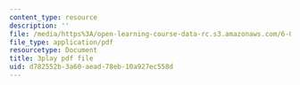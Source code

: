 ```yaml
---
content_type: resource
description: ''
file: /media/https%3A/open-learning-course-data-rc.s3.amazonaws.com/6-004-computation-structures-spring-2017/d782552b3a60aead78eb10a927ec558d_7dhuZ6V9tcY.pdf
file_type: application/pdf
resourcetype: Document
title: 3play pdf file
uid: d782552b-3a60-aead-78eb-10a927ec558d
---
```

